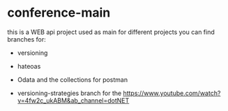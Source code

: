 # conference-main
this is a WEB api project used as main for different projects
you can find branches for:
- versioning
- hateoas
- Odata
and the collections for postman

- versioning-strategies branch for the https://www.youtube.com/watch?v=4fw2c_ukABM&ab_channel=dotNET 
